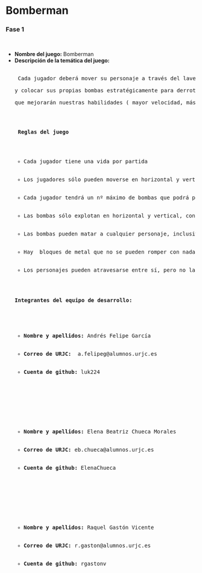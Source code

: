 # Bomberman


### Fase 1
<br>
<ul>
  <li><b>Nombre del juego:</b> Bomberman</li>
  <li><b>Descripción de la temática del juego:</b> </li>
   <br>
  <PRE> Cada jugador deberá mover su personaje a través del laverinto evitando las explosiones de las bombas de sus contrincantes
    <br>y colocar sus propias bombas estratégicamente para derrotar a sus enemigos. Al romper el muro pueden aparecer objetos
    <br>que mejorarán nuestras habilidades ( mayor velocidad, más munición y bombas con más rango.)
    <br>
    <PRE> <b>Reglas del juego</b>
      <ul>
        <li>Cada jugador tiene una vida por partida</li>
        <li>Los jugadores sólo pueden moverse en horizontal y vertical, no podrán atravesar los muros.</li>
        <li>Cada jugador tendrá un nº máximo de bombas que podrá poner a la vez, ese número podrá incrementar con bonificadores.</li>
        <li>Las bombas sólo explotan en horizontal y vertical, con un rango ampliable por bonificadores y limitado por los muros</li>
        <li>Las bombas pueden matar a cualquier personaje, inclusive a aquel que la ha puesto.</li>
        <li>Hay  bloques de metal que no se pueden romper con nada</li>
        <li>Los personajes pueden atravesarse entre sí, pero no las bombas y bloques</li>
      </ul>
  <li><b>Integrantes del equipo de desarrollo:</b></li>
  <ul>
     <li><b>Nombre y apellidos:</b> Andrés Felipe García </li>
    <li><b>Correo de URJC:</b>  a.felipeg@alumnos.urjc.es </li>
    <li><b>Cuenta de github:</b> luk224 </li>
  </ul>
  <br>
  <ul>
    <li><b>Nombre y apellidos:</b> Elena Beatriz Chueca Morales </li>
    <li><b>Correo de URJC:</b> eb.chueca@alumnos.urjc.es </li>
    <li><b>Cuenta de github:</b> ElenaChueca </li>
  </ul>
  <br>
  <ul>
     <li><b>Nombre y apellidos:</b> Raquel Gastón Vicente</li>
    <li><b>Correo de URJC:</b> r.gaston@alumnos.urjc.es</li>
    <li><b>Cuenta de github:</b> rgastonv</li>
  </ul>
</ul>

